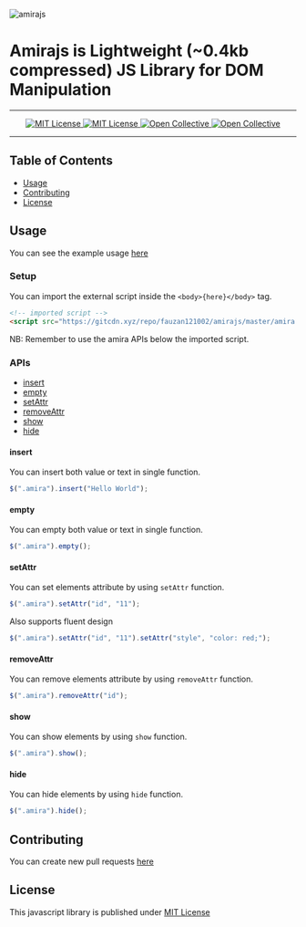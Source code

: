![amirajs](https://socialify.git.ci/fauzan121002/amirajs/image?font=Raleway&language=1&owner=1&pattern=Diagonal%20Stripes&stargazers=1&theme=Dark)

# Amirajs is Lightweight (~0.4kb compressed) JS Library for DOM Manipulation

---

<p align="center">
 <a href="https://github.com/fauzan121002/amirajs/LICENSE">
  <img src="https://img.shields.io/badge/License-MIT-brightgreen.svg?style=flat-square" alt="MIT License">
 </a>

 <a href="https://github.com/fauzan121002/amirajs">
  <img src="https://img.shields.io/github/forks/fauzan121002/amirajs?style=flat-square" alt="MIT License">
 </a>

 <a href="https://github.com/fauzan121002/amirajs/issues">
  <img src="https://img.shields.io/github/issues/fauzan121002/amirajs?style=flat-square" alt="Open Collective">
 </a>

 <a href="https://github.com/fauzan121002/amirajs">
  <img src="https://img.shields.io/github/stars/fauzan121002/amirajs?style=flat-square" alt="Open Collective">
 </a>
</p>

---

## Table of Contents

- [Usage](#usage)
- [Contributing](#contributing)
- [License](#license)

## Usage

You can see the example usage <a href="https://unpkg.com/amirajs@1.0.1/amira.min.js">here</a>

### Setup

You can import the external script inside the `<body>{here}</body>` tag.

```html
<!-- imported script -->
<script src="https://gitcdn.xyz/repo/fauzan121002/amirajs/master/amira.min.js"></script>
```

NB: Remember to use the amira APIs below the imported script.

### APIs

- [insert](#insert)
- [empty](#empty)
- [setAttr](#setAttr)
- [removeAttr](#removeAttr)
- [show](#show)
- [hide](#hide)

#### insert

You can insert both value or text in single function.

```js
$(".amira").insert("Hello World");
```

#### empty

You can empty both value or text in single function.

```js
$(".amira").empty();
```

#### setAttr

You can set elements attribute by using `setAttr` function.

```js
$(".amira").setAttr("id", "11");
```

Also supports fluent design

```js
$(".amira").setAttr("id", "11").setAttr("style", "color: red;");
```

#### removeAttr

You can remove elements attribute by using `removeAttr` function.

```js
$(".amira").removeAttr("id");
```

#### show

You can show elements by using `show` function.

```js
$(".amira").show();
```

#### hide

You can hide elements by using `hide` function.

```js
$(".amira").hide();
```

## Contributing

You can create new pull requests <a href="https://github.com/fauzan121002/amirajs/pulls">here</a>

## License

This javascript library is published under <a href="https://github.com/fauzan121002/amirajs/blob/master/LICENSE">MIT License</a>
